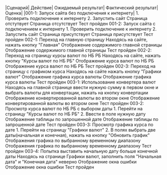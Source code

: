 |Cценарий|	Действие|	Ожидаемый результат|	Фактический результат|	Оценка|
|001-1: Запуск сайта без подключения к интернету|	1. Проверить подключение к интернету
2. Запустить сайт
Страница отстутвует	Страница отсутствует	Тест пройден
001-2: Запуск сайта с подключением к интернету	1. Проверить подключение к интернету
2. Запустить сайт
Страница присутствует	Страница присутствует	Тест пройден
002-1: Переход на главную страницу	Находясь на сайте, нажать кнопку "Главная"
Отображение содержимого главной страницы	Отображение содержимого главной страницы	Тест пройден
002-2: Переход на страницу курсы валют по НБ РБ	Находясь на сайте, нажать кнопку "Курсы валют по НБ РБ"
Отображение курса валют по НБ РБ	Отображение курса валют по НБ РБ	Тест пройден
002-3: Переход на страницу с графиком курса	Находясь на сайте нажать кнопку "Графики валют"	Отображение графика курса валюты	Отображение графика курса валюты	Тест пройден
003-1: Использование конвертера валют	Находясь на главной странице ввести нужную сумму в первом окне и выбрать валюты для конвертации, нажать на кнопку конвертации	Отображение конвертированной валюты во втором окне	Отображение конвертированной валюты во втором окне	Тест пройден
003-2: Просмотр курса валют по НБ РБ с выбором даты	1. Перейти на страницу "Курсы валют по НБ РБ"
2. Ввести в поле нужную дату	Отображение таблицы по запрошенной дате	Отображение таблицы по запрошенной дате	Тест пройден
003-3: Просмотр графика курса по дате	1. Перейти на страницу "Графики валют"
2. В полях выбрать две даты(начальная и конечная), нажать на кнопку "Обновить график"	Отображения графика по выбранному временному диапазону	Отображения графика по выбранному временному диапазону	Тест пройден
003-4: Попытка выставить начальную дату больше конечной даты	Находясь на странице Графики валют, заполнить поля "Начальная дата" и "Конечная дата" неверно
Отображение окна ошибки	Отображение окна ошибки	Тест пройден
